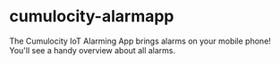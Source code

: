 # cumulocity-alarmapp
The Cumulocity IoT Alarming App brings alarms on your mobile phone! You'll see a handy overview about all alarms.
